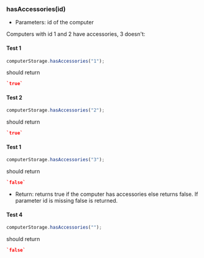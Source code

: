 ### **hasAccessories(id)**

- Parameters: id of the computer

Computers with id 1 and 2 have accessories, 3 doesn't:

#### Test 1

```js
computerStorage.hasAccessories("1");
```

should return

```json
`true`
```

#### Test 2

```js
computerStorage.hasAccessories("2");
```

should return

```json
`true`
```

#### Test 1

```js
computerStorage.hasAccessories("3");
```

should return

```json
`false`
```

- Return: returns true if the computer has accessories else returns false. If parameter id is missing false is returned.

#### Test 4

```js
computerStorage.hasAccessories("");
```

should return

```json
`false`
```
